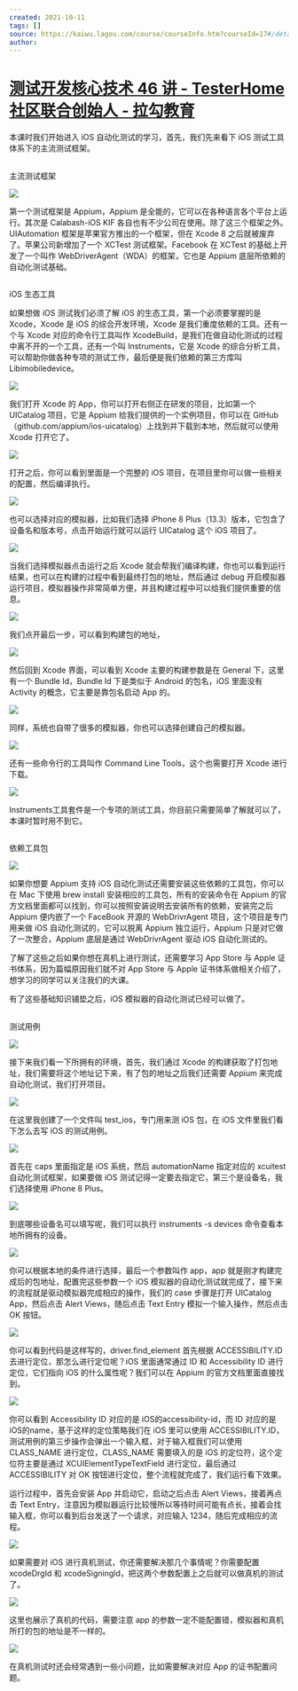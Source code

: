 ```yaml
---
created: 2021-10-11
tags: []
source: https://kaiwu.lagou.com/course/courseInfo.htm?courseId=17#/detail/pc?id=317
author: 
---
```


# [测试开发核心技术 46 讲 - TesterHome 社区联合创始人 - 拉勾教育](https://kaiwu.lagou.com/course/courseInfo.htm?courseId=17#/detail/pc?id=317)


本课时我们开始进入 iOS 自动化测试的学习，首先，我们先来看下 iOS 测试工具体系下的主流测试框架。

## 

主流测试框架

![](https://s0.lgstatic.com/i/image3/M01/08/62/Ciqah16FwfmAOjELAADhUznAWFc128.png)

第一个测试框架是 Appium，Appium 是全能的，它可以在各种语言各个平台上运行。其次是 Calabash-iOS KIF 各自也有不少公司在使用。除了这三个框架之外。UIAutomation 框架是苹果官方推出的一个框架，但在 Xcode 8 之后就被废弃了。苹果公司新增加了一个 XCTest 测试框架。Facebook 在 XCTest 的基础上开发了一个叫作 WebDriverAgent（WDA）的框架，它也是 Appium 底层所依赖的自动化测试基础。

## 

iOS 生态工具

如果想做 iOS 测试我们必须了解 iOS 的生态工具，第一个必须要掌握的是 Xcode，Xcode 是 iOS 的综合开发环境，Xcode 是我们重度依赖的工具。还有一个与 Xcode 对应的命令行工具叫作 XcodeBuild，是我们在做自动化测试的过程中离不开的一个工具，还有一个叫 Instruments，它是 Xcode 的综合分析工具，可以帮助你做各种专项的测试工作，最后便是我们依赖的第三方库叫 Libimobiledevice。

![](https://s0.lgstatic.com/i/image3/M01/81/78/Cgq2xl6FwfmAPWsAAAHwfDOgzAQ535.png)

我们打开 Xcode 的 App，你可以打开右侧正在研发的项目，比如第一个 UICatalog 项目，它是 Appium 给我们提供的一个实例项目，你可以在 GitHub（github.com/appium/ios-uicatalog）上找到并下载到本地，然后就可以使用 Xcode 打开它了。

![](https://s0.lgstatic.com/i/image3/M01/08/62/Ciqah16FwfqAdfHjAAOZJAljkCM724.png)

打开之后，你可以看到里面是一个完整的 iOS 项目，在项目里你可以做一些相关的配置，然后编译执行。

![](https://s0.lgstatic.com/i/image3/M01/08/62/Ciqah16FwfqAZu0oAAFUbEuMWnE586.png)

也可以选择对应的模拟器，比如我们选择 iPhone 8 Plus（13.3）版本，它包含了设备名和版本号，点击开始运行就可以运行 UICatalog 这个 iOS 项目了。

![](https://s0.lgstatic.com/i/image3/M01/08/62/Ciqah16FwfqAXeNyAAVs9TvT3Qc290.png)

当我们选择模拟器点击运行之后 Xcode 就会帮我们编译构建，你也可以看到运行结果，也可以在构建的过程中看到最终打包的地址，然后通过 debug 开启模拟器运行项目，模拟器操作非常简单方便，并且构建过程中可以给我们提供重要的信息。

![](https://s0.lgstatic.com/i/image3/M01/81/78/Cgq2xl6FwfuAQFixAAP7S-1EQcs902.png)

我们点开最后一步，可以看到构建包的地址，

![](https://s0.lgstatic.com/i/image3/M01/08/62/Ciqah16FwfuAJAk6AAFd-WSDnZ4648.png)

然后回到 Xcode 界面，可以看到 Xcode 主要的构建参数是在 General 下，这里有一个 Bundle Id，Bundle Id 下是类似于 Android 的包名，iOS 里面没有 Activity 的概念，它主要是靠包名启动 App 的。

![](https://s0.lgstatic.com/i/image3/M01/81/78/Cgq2xl6FwfuABCtkAAIXervLUNI576.png)

同样，系统也自带了很多的模拟器，你也可以选择创建自己的模拟器。

![](https://s0.lgstatic.com/i/image3/M01/08/62/Ciqah16FwfuAWYRRAAIi9UcPz2o035.png)

还有一些命令行的工具叫作 Command Line Tools，这个也需要打开 Xcode 进行下载。

![](https://s0.lgstatic.com/i/image3/M01/81/78/Cgq2xl6FwfuAIu3tAAHNboPuluE202.png)

Instruments工具套件是一个专项的测试工具，你目前只需要简单了解就可以了，本课时暂时用不到它。

## 

依赖工具包

![](https://s0.lgstatic.com/i/image3/M01/08/62/Ciqah16FwfuATCE-AAHdWgTtXDM650.png)

如果你想要 Appium 支持 iOS 自动化测试还需要安装这些依赖的工具包，你可以在 Mac 下使用 brew install 安装相应的工具包，所有的安装命令在 Appium 的官方文档里面都可以找到，你可以按照安装说明去安装所有的依赖，安装完之后 Appium 便内嵌了一个 FaceBook 开源的 WebDrivrAgent 项目，这个项目是专门用来做 iOS 自动化测试的，它可以脱离 Appium 独立运行，Appium 只是对它做了一次整合，Appium 底层是通过 WebDrivrAgent 驱动 iOS 自动化测试的。

了解了这些之后如果你想在真机上进行测试，还需要学习 App Store 与 Apple 证书体系，因为篇幅原因我们就不对 App Store 与 Apple 证书体系做相关介绍了，想学习的同学可以关注我们的大课。

有了这些基础知识铺垫之后，iOS 模拟器的自动化测试已经可以做了。

## 

测试用例

![](https://s0.lgstatic.com/i/image3/M01/08/62/Ciqah16FwfuAJM_AAAIApYVvI0M485.png)

接下来我们看一下所拥有的环境，首先，我们通过 Xcode 的构建获取了打包地址，我们需要将这个地址记下来，有了包的地址之后我们还需要 Appium 来完成自动化测试，我们打开项目。

![](https://s0.lgstatic.com/i/image3/M01/81/79/Cgq2xl6FwfyALzkzAASjUmdansA422.png)

在这里我创建了一个文件叫 test\_ios，专门用来测 iOS 包，在 iOS 文件里我们看下怎么去写 iOS 的测试用例。

![](https://s0.lgstatic.com/i/image3/M01/08/62/Ciqah16FwfyAcNLwAALw0XBI-V8475.png)

首先在 caps 里面指定是 iOS 系统，然后 automationName 指定对应的 xcuitest 自动化测试框架，如果要做 iOS 测试记得一定要去指定它，第三个是设备名，我们选择使用 iPhone 8 Plus。

![](https://s0.lgstatic.com/i/image3/M01/81/79/Cgq2xl6FwfyAG82jAAD3CyUJj_I106.png)

到底哪些设备名可以填写呢，我们可以执行 instruments -s devices 命令查看本地所拥有的设备。

![](https://s0.lgstatic.com/i/image3/M01/08/62/Ciqah16Fwf2AB1I1AAP92bSMh54949.png)

你可以根据本地的条件进行选择，最后一个参数叫作 app，app 就是刚才构建完成后的包地址，配置完这些参数一个 iOS 模拟器的自动化测试就完成了，接下来的流程就是驱动模拟器完成相应的操作，我们的 case 步骤是打开 UICatalog App，然后点击 Alert Views，随后点击 Text Entry 模拟一个输入操作，然后点击 OK 按钮。

![](https://s0.lgstatic.com/i/image3/M01/81/79/Cgq2xl6Fwf2AOWtXAAJpPiG8ZT0068.png)

你可以看到代码是这样写的，driver.find\_element 首先根据 ACCESSIBILITY.ID 去进行定位，那怎么进行定位呢？iOS 里面通常通过 ID 和 Accessibility ID 进行定位，它们指向 iOS 的什么属性呢？我们可以在 Appium 的官方文档里面直接找到。

![](https://s0.lgstatic.com/i/image3/M01/08/62/Ciqah16Fwf2ARrlQAARt0gKGy-w125.png)

你可以看到 Accessibility ID 对应的是 iOS的accessibility-id，而 ID 对应的是iOS的name，基于这样的定位策略我们在 iOS 里可以使用 ACCESSIBILITY.ID，测试用例的第三步操作会弹出一个输入框，对于输入框我们可以使用 CLASS\_NAME 进行定位，CLASS\_NAME 需要填入的是 iOS 的定位符，这个定位符主要是通过 XCUIElementTypeTextField 进行定位，最后通过 ACCESSIBILITY 对 OK 按钮进行定位，整个流程就完成了，我们运行看下效果。

运行过程中，首先会安装 App 并启动它，启动之后点击 Alert Views，接着再点击 Text Entry，注意因为模拟器运行比较慢所以等待时间可能有点长，接着会找输入框，你可以看到后台发送了一个请求，对应输入 1234，随后完成相应的流程。

![](https://s0.lgstatic.com/i/image3/M01/81/79/Cgq2xl6Fwf2AZlvsAAG7gVjGZAw674.png)  

如果需要对 iOS 进行真机测试，你还需要解决那几个事情呢？你需要配置 xcodeDrgId 和 xcodeSigningId，把这两个参数配置上之后就可以做真机的测试了。

![](https://s0.lgstatic.com/i/image3/M01/08/62/Ciqah16Fwf2ALZgEAAQEol0SYbs378.png)

这里也展示了真机的代码，需要注意 app 的参数一定不能配置错，模拟器和真机所打的包的地址是不一样的。

![](https://s0.lgstatic.com/i/image3/M01/81/79/Cgq2xl6Fwf6ABw4pAAD2chOxCo8950.png)

在真机测试时还会经常遇到一些小问题，比如需要解决对应 App 的证书配置问题。
